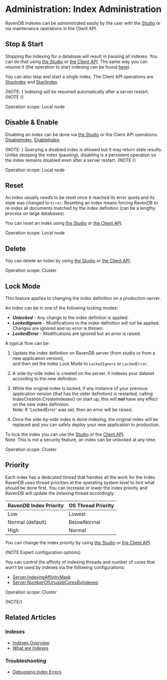 # Administration: Index Administration

RavenDB indexes can be administrated easily by the user with the [Studio](../../studio/database/indexes/indexes-list-view#indexes-list-view) or via maintenance operations in the Client API.

## Stop & Start 

Stopping the indexing for a database will result in pausing all indexes. You can do that using [the Studio](../../studio/database/indexes/indexes-list-view#indexes-list-view---actions) 
or [the Client API](../../client-api/operations/maintenance/indexes/stop-indexing). 
The same way you can resume it (the operation to start indexing can be found [here](../../client-api/operations/maintenance/indexes/start-indexing)).

You can also stop and start a single index. The Client API operations are [StopIndex](../../client-api/operations/maintenance/indexes/stop-index) and 
[StartIndex](../../client-api/operations/maintenance/indexes/start-index).

{NOTE: }
Indexing will be resumed automatically after a server restart.
{NOTE /}

Operation scope: Local node

## Disable & Enable

Disabling an index can be done via [the Studio](../../studio/database/indexes/indexes-list-view#indexes-list-view---actions) 
or the Client API operations: [DisableIndex](../../client-api/operations/maintenance/indexes/disable-index), [EnableIndex](../../client-api/operations/maintenance/indexes/enable-index). 

{NOTE: }
Querying a disabled index is allowed but it may return stale results. Unlike stopping the index (pausing), disabling is a persistent operation so the index remains disabled 
even after a server restart.
{NOTE /}

Operation scope: Local node

## Reset

An index usually needs to be reset once it reached its error quota and its state was changed to `Error`. Resetting an index means forcing RavenDB to re-index all documents
matched by the index definition (can be a lengthy process on large databases).

You can reset an index using [the Studio](../../studio/database/indexes/indexes-list-view#indexes-list-view---actions) or [the Client API](../../client-api/operations/maintenance/indexes/reset-index).

Operation scope: Local node

## Delete

You can delete an index by using [the Studio](../../studio/database/indexes/indexes-list-view#indexes-list-view---actions) 
or [the Client API](../../client-api/operations/maintenance/indexes/delete-index).

Operation scope: Cluster

## Lock Mode

This feature applies to changing the index definition on a production server.  

An index can be in one of the following locking modes:  
* ***Unlocked*** - Any change to the index defintion is applied.  
* ***LockedIgnore*** - Modifications to the index definition will _not_ be applied. Changes are ignored and no error is thrown.  
* ***LockedError*** - Modifications are ignored but an _error_ is raised.  

A typical flow can be:

1. Update the index definition on RavenDB server (from studio or from a new application version),  
   and then set the index Lock Mode to `LockedIgnore` or `LockedError`.  

2. A side-by-side index is created on the server. It indexes your dataset according to the new definition.  

3. While the original index is locked, if any instance of your previous application version (that has the older definition) is restarted, 
   calling IndexCreation.CreateIndexes() on start up, this will ***not*** have any effect on the new index definition.  
   Note: If 'LockedError' was set, then an error will be raised.  

4. Once the side-by-side index is done indexing, the original index will be replaced and you can safely deploy your new application to production.  

To lock the index you can use the [Studio](../../studio/database/indexes/indexes-list-view#indexes-list-view---actions) 
or the [Client API](../../client-api/operations/maintenance/indexes/set-index-lock).  
Note: This is not a security feature, an index can be unlocked at any time.  

Operation scope: Cluster  

## Priority

Each index has a dedicated thread that handles all the work for the index. RavenDB uses thread priorities at the operating system level to hint what
should be done first. You can increase or lower the index priority and RavenDB will update the indexing thread accordingly:


| RavenDB Index Priority | OS Thread Priority |
| --- | ------ |
| Low | Lowest |
| Normal (default) | BelowNormal |
| High | Normal |

You can change the index priority by using [the Studio](../../studio/database/indexes/indexes-list-view#indexes-list-view---actions) 
or [the Client API](../../client-api/operations/maintenance/indexes/set-index-priority).

{NOTE:Expert configuration options}

You can control the affinity of indexing threads and number of cores that _won't_ be used by indexes via the following configurations:

- [Server.IndexingAffinityMask](../../server/configuration/server-configuration#server.indexingaffinitymask)
- [Server.NumberOfUnusedCoresByIndexes](../../server/configuration/server-configuration#server.numberofunusedcoresbyindexes)

Operation scope: Cluster

{NOTE/}

## Related Articles

### Indexes

- [Indexes Overview](../../studio/database/indexes/indexes-overview#indexes-overview)
- [What are Indexes](../../indexes/what-are-indexes)

### Troubleshooting

- [Debugging Index Errors](../../indexes/troubleshooting/debugging-index-errors)
